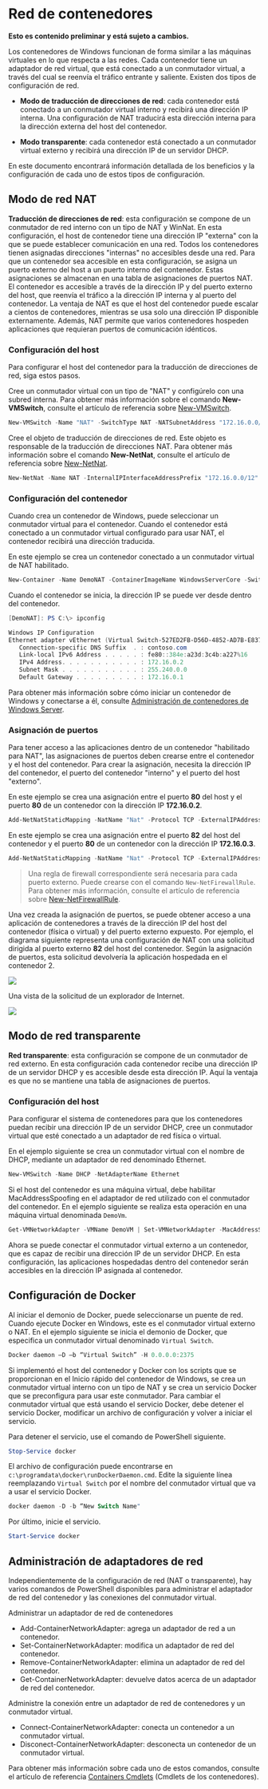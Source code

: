 # Red de contenedores

**Esto es contenido preliminar y está sujeto a cambios.**

Los contenedores de Windows funcionan de forma similar a las máquinas virtuales en lo que respecta a las redes. Cada contenedor tiene un adaptador de red virtual, que está conectado a un conmutador virtual, a través del cual se reenvía el tráfico entrante y saliente. Existen dos tipos de configuración de red.

- **Modo de traducción de direcciones de red**: cada contenedor está conectado a un conmutador virtual interno y recibirá una dirección IP interna. Una configuración de NAT traducirá esta dirección interna para la dirección externa del host del contenedor.

- **Modo transparente**: cada contenedor está conectado a un conmutador virtual externo y recibirá una dirección IP de un servidor DHCP.

En este documento encontrará información detallada de los beneficios y la configuración de cada uno de estos tipos de configuración.

## Modo de red NAT

**Traducción de direcciones de red**: esta configuración se compone de un conmutador de red interno con un tipo de NAT y WinNat. En esta configuración, el host de contenedor tiene una dirección IP "externa" con la que se puede establecer comunicación en una red. Todos los contenedores tienen asignadas direcciones "internas" no accesibles desde una red. Para que un contenedor sea accesible en esta configuración, se asigna un puerto externo del host a un puerto interno del contenedor. Estas asignaciones se almacenan en una tabla de asignaciones de puertos NAT. El contenedor es accesible a través de la dirección IP y del puerto externo del host, que reenvía el tráfico a la dirección IP interna y al puerto del contenedor. La ventaja de NAT es que el host del contenedor puede escalar a cientos de contenedores, mientras se usa solo una dirección IP disponible externamente. Además, NAT permite que varios contenedores hospeden aplicaciones que requieran puertos de comunicación idénticos.

### Configuración del host

Para configurar el host del contenedor para la traducción de direcciones de red, siga estos pasos.

Cree un conmutador virtual con un tipo de "NAT" y configúrelo con una subred interna. Para obtener más información sobre el comando **New-VMSwitch**, consulte el artículo de referencia sobre [New-VMSwitch](https://technet.microsoft.com/en-us/library/hh848455.aspx).

```powershell
New-VMSwitch -Name "NAT" -SwitchType NAT -NATSubnetAddress "172.16.0.0/12"
```
Cree el objeto de traducción de direcciones de red. Este objeto es responsable de la traducción de direcciones NAT. Para obtener más información sobre el comando **New-NetNat**, consulte el artículo de referencia sobre [New-NetNat](https://technet.microsoft.com/en-us/library/dn283361.aspx).

```powershell
New-NetNat -Name NAT -InternalIPInterfaceAddressPrefix "172.16.0.0/12" 
```

### Configuración del contenedor

Cuando crea un contenedor de Windows, puede seleccionar un conmutador virtual para el contenedor. Cuando el contenedor está conectado a un conmutador virtual configurado para usar NAT, el contenedor recibirá una dirección traducida.

En este ejemplo se crea un contenedor conectado a un conmutador virtual de NAT habilitado.

```powershell
New-Container -Name DemoNAT -ContainerImageName WindowsServerCore -SwitchName "NAT"
```

Cuando el contenedor se inicia, la dirección IP se puede ver desde dentro del contenedor.

```powershell
[DemoNAT]: PS C:\> ipconfig

Windows IP Configuration
Ethernet adapter vEthernet (Virtual Switch-527ED2FB-D56D-4852-AD7B-E83732A032F5-0):
   Connection-specific DNS Suffix  . : contoso.com
   Link-local IPv6 Address . . . . . : fe80::384e:a23d:3c4b:a227%16
   IPv4 Address. . . . . . . . . . . : 172.16.0.2
   Subnet Mask . . . . . . . . . . . : 255.240.0.0
   Default Gateway . . . . . . . . . : 172.16.0.1
```

Para obtener más información sobre cómo iniciar un contenedor de Windows y conectarse a él, consulte [Administración de contenedores de Windows Server](./manage_containers.md).

### Asignación de puertos

Para tener acceso a las aplicaciones dentro de un contenedor "habilitado para NAT", las asignaciones de puertos deben crearse entre el contenedor y el host del contenedor. Para crear la asignación, necesita la dirección IP del contenedor, el puerto del contenedor "interno" y el puerto del host "externo".

En este ejemplo se crea una asignación entre el puerto **80** del host y el puerto **80** de un contenedor con la dirección IP **172.16.0.2**.

```powershell
Add-NetNatStaticMapping -NatName "Nat" -Protocol TCP -ExternalIPAddress 0.0.0.0 -InternalIPAddress 172.16.0.2 -InternalPort 80 -ExternalPort 80
```

En este ejemplo se crea una asignación entre el puerto **82** del host del contenedor y el puerto **80** de un contenedor con la dirección IP **172.16.0.3**.

```powershell
Add-NetNatStaticMapping -NatName "Nat" -Protocol TCP -ExternalIPAddress 0.0.0.0 -InternalIPAddress 172.16.0.3 -InternalPort 80 -ExternalPort 82
```
> Una regla de firewall correspondiente será necesaria para cada puerto externo. Puede crearse con el comando `New-NetFirewallRule`. Para obtener más información, consulte el artículo de referencia sobre [New-NetFirewallRule](https://technet.microsoft.com/en-us/library/jj554908.aspx).

Una vez creada la asignación de puertos, se puede obtener acceso a una aplicación de contenedores a través de la dirección IP del host del contenedor (física o virtual) y del puerto externo expuesto. Por ejemplo, el diagrama siguiente representa una configuración de NAT con una solicitud dirigida al puerto externo **82** del host del contenedor. Según la asignación de puertos, esta solicitud devolvería la aplicación hospedada en el contenedor 2.

![](./media/nat1.png)

Una vista de la solicitud de un explorador de Internet.

![](./media/portmapping.png)

## Modo de red transparente

**Red transparente**: esta configuración se compone de un conmutador de red externo. En esta configuración cada contenedor recibe una dirección IP de un servidor DHCP y es accesible desde esta dirección IP. Aquí la ventaja es que no se mantiene una tabla de asignaciones de puertos.

### Configuración del host

Para configurar el sistema de contenedores para que los contenedores puedan recibir una dirección IP de un servidor DHCP, cree un conmutador virtual que esté conectado a un adaptador de red física o virtual.

En el ejemplo siguiente se crea un conmutador virtual con el nombre de DHCP, mediante un adaptador de red denominado Ethernet.

```powershell
New-VMSwitch -Name DHCP -NetAdapterName Ethernet
```

Si el host del contenedor es una máquina virtual, debe habilitar MacAddressSpoofing en el adaptador de red utilizado con el conmutador del contenedor. En el ejemplo siguiente se realiza esta operación en una máquina virtual denominada `DemoVm`.

```powershell
Get-VMNetworkAdapter -VMName DemoVM | Set-VMNetworkAdapter -MacAddressSpoofing On
```
Ahora se puede conectar el conmutador virtual externo a un contenedor, que es capaz de recibir una dirección IP de un servidor DHCP. En esta configuración, las aplicaciones hospedadas dentro del contenedor serán accesibles en la dirección IP asignada al contenedor.

## Configuración de Docker

Al iniciar el demonio de Docker, puede seleccionarse un puente de red. Cuando ejecute Docker en Windows, este es el conmutador virtual externo o NAT. En el ejemplo siguiente se inicia el demonio de Docker, que especifica un conmutador virtual denominado `Virtual Switch`.

```powershell
Docker daemon –D –b “Virtual Switch” -H 0.0.0.0:2375
```

Si implementó el host del contenedor y Docker con los scripts que se proporcionan en el Inicio rápido del contenedor de Windows, se crea un conmutador virtual interno con un tipo de NAT y se crea un servicio Docker que se preconfigura para usar este conmutador. Para cambiar el conmutador virtual que está usando el servicio Docker, debe detener el servicio Docker, modificar un archivo de configuración y volver a iniciar el servicio.

Para detener el servicio, use el comando de PowerShell siguiente.

```powershell
Stop-Service docker
```

El archivo de configuración puede encontrarse en `c:\programdata\docker\runDockerDaemon.cmd`. Edite la siguiente línea reemplazando `Virtual Switch` por el nombre del conmutador virtual que va a usar el servicio Docker.

```powershell
docker daemon -D -b “New Switch Name"
```
Por último, inicie el servicio.

```powershell
Start-Service docker
```

## Administración de adaptadores de red

Independientemente de la configuración de red (NAT o transparente), hay varios comandos de PowerShell disponibles para administrar el adaptador de red del contenedor y las conexiones del conmutador virtual.

Administrar un adaptador de red de contenedores

- Add-ContainerNetworkAdapter: agrega un adaptador de red a un contenedor.
- Set-ContainerNetworkAdapter: modifica un adaptador de red del contenedor.
- Remove-ContainerNetworkAdapter: elimina un adaptador de red del contenedor.
- Get-ContainerNetworkAdapter: devuelve datos acerca de un adaptador de red del contenedor.

Administre la conexión entre un adaptador de red de contenedores y un conmutador virtual.

- Connect-ContainerNetworkAdapter: conecta un contenedor a un conmutador virtual.
- Disconect-ContainerNetworkAdapter: desconecta un contenedor de un conmutador virtual.

Para obtener más información sobre cada uno de estos comandos, consulte el artículo de referencia [Containers Cmdlets](https://technet.microsoft.com/en-us/library/mt433069.aspx) (Cmdlets de los contenedores).




<!--HONumber=Feb16_HO1-->
